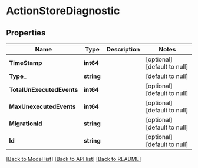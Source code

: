 # ActionStoreDiagnostic

## Properties
Name | Type | Description | Notes
------------ | ------------- | ------------- | -------------
**TimeStamp** | **int64** |  | [optional] [default to null]
**Type_** | **string** |  | [default to null]
**TotalUnExecutedEvents** | **int64** |  | [optional] [default to null]
**MaxUnexecutedEvents** | **int64** |  | [optional] [default to null]
**MigrationId** | **string** |  | [optional] [default to null]
**Id** | **string** |  | [optional] [default to null]

[[Back to Model list]](../README.md#documentation-for-models) [[Back to API list]](../README.md#documentation-for-api-endpoints) [[Back to README]](../README.md)

